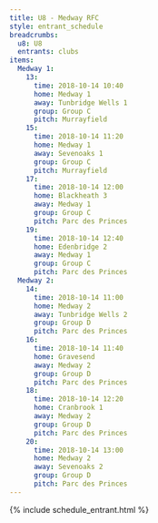 ```yaml
---
title: U8 - Medway RFC
style: entrant_schedule
breadcrumbs:
  u8: U8
  entrants: clubs
items:
  Medway 1:
    13:
      time: 2018-10-14 10:40
      home: Medway 1
      away: Tunbridge Wells 1
      group: Group C
      pitch: Murrayfield
    15:
      time: 2018-10-14 11:20
      home: Medway 1
      away: Sevenoaks 1
      group: Group C
      pitch: Murrayfield
    17:
      time: 2018-10-14 12:00
      home: Blackheath 3
      away: Medway 1
      group: Group C
      pitch: Parc des Princes
    19:
      time: 2018-10-14 12:40
      home: Edenbridge 2
      away: Medway 1
      group: Group C
      pitch: Parc des Princes
  Medway 2:
    14:
      time: 2018-10-14 11:00
      home: Medway 2
      away: Tunbridge Wells 2
      group: Group D
      pitch: Parc des Princes
    16:
      time: 2018-10-14 11:40
      home: Gravesend
      away: Medway 2
      group: Group D
      pitch: Parc des Princes
    18:
      time: 2018-10-14 12:20
      home: Cranbrook 1
      away: Medway 2
      group: Group D
      pitch: Parc des Princes
    20:
      time: 2018-10-14 13:00
      home: Medway 2
      away: Sevenoaks 2
      group: Group D
      pitch: Parc des Princes
---
```


{% include schedule_entrant.html %}
